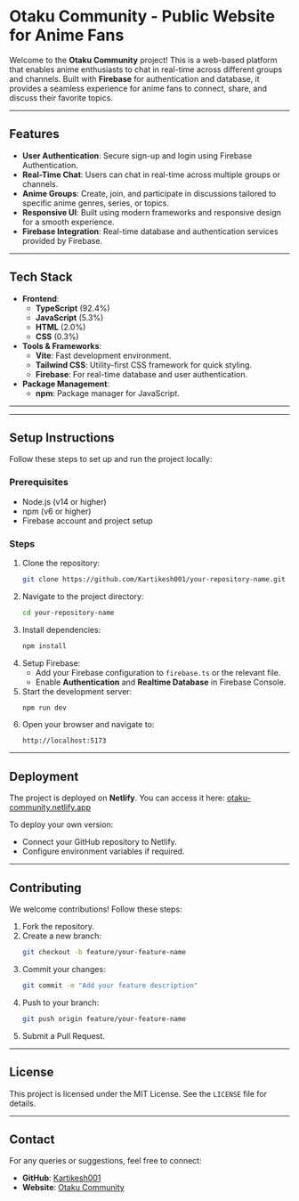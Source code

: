 # **Otaku Community - Public Website for Anime Fans**

Welcome to the **Otaku Community** project! This is a web-based platform that enables anime enthusiasts to chat in real-time across different groups and channels. Built with **Firebase** for authentication and database, it provides a seamless experience for anime fans to connect, share, and discuss their favorite topics.

---

## **Features**
- **User Authentication**: Secure sign-up and login using Firebase Authentication.
- **Real-Time Chat**: Users can chat in real-time across multiple groups or channels.
- **Anime Groups**: Create, join, and participate in discussions tailored to specific anime genres, series, or topics.
- **Responsive UI**: Built using modern frameworks and responsive design for a smooth experience.
- **Firebase Integration**: Real-time database and authentication services provided by Firebase.

---

## **Tech Stack**
- **Frontend**: 
  - **TypeScript** (92.4%)
  - **JavaScript** (5.3%)
  - **HTML** (2.0%)
  - **CSS** (0.3%)
- **Tools & Frameworks**:
  - **Vite**: Fast development environment.
  - **Tailwind CSS**: Utility-first CSS framework for quick styling.
  - **Firebase**: For real-time database and user authentication.
- **Package Management**:
  - **npm**: Package manager for JavaScript.

---


---

## **Setup Instructions**
Follow these steps to set up and run the project locally:

### **Prerequisites**
- Node.js (v14 or higher)
- npm (v6 or higher)
- Firebase account and project setup

### **Steps**
1. Clone the repository:
   ```bash
   git clone https://github.com/Kartikesh001/your-repository-name.git
   ```
2. Navigate to the project directory:
   ```bash
   cd your-repository-name
   ```
3. Install dependencies:
   ```bash
   npm install
   ```
4. Setup Firebase:
   - Add your Firebase configuration to `firebase.ts` or the relevant file.
   - Enable **Authentication** and **Realtime Database** in Firebase Console.
5. Start the development server:
   ```bash
   npm run dev
   ```
6. Open your browser and navigate to:
   ```
   http://localhost:5173
   ```

---

## **Deployment**
The project is deployed on **Netlify**. You can access it here:
[otaku-community.netlify.app](https://otaku-community.netlify.app)

To deploy your own version:
- Connect your GitHub repository to Netlify.
- Configure environment variables if required.

---

## **Contributing**
We welcome contributions! Follow these steps:
1. Fork the repository.
2. Create a new branch:
   ```bash
   git checkout -b feature/your-feature-name
   ```
3. Commit your changes:
   ```bash
   git commit -m "Add your feature description"
   ```
4. Push to your branch:
   ```bash
   git push origin feature/your-feature-name
   ```
5. Submit a Pull Request.

---

## **License**
This project is licensed under the MIT License. See the `LICENSE` file for details.

---

## **Contact**
For any queries or suggestions, feel free to connect:
- **GitHub**: [Kartikesh001](https://github.com/Kartikesh001)
- **Website**: [Otaku Community](https://otaku-community.netlify.app)

